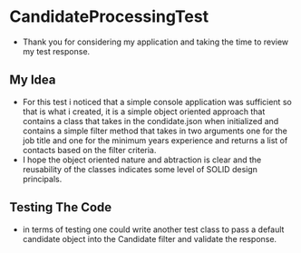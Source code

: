 # CandidateProcessingTest

- Thank you for considering my application and taking the time to review my test response.

## My Idea
- For this test i noticed that a simple console application was sufficient so that is what i created, it is a simple object oriented approach that contains a class that takes in the condidate.json when initialized and contains a simple filter method that takes in two arguments one for the job title and one for the minimum years experience and returns a list of contacts based on the filter criteria.
- I hope the object oriented nature and abtraction is clear and the reusability of the classes indicates some level of SOLID design principals.

## Testing The Code
- in terms of testing one could write another test class to pass a default candidate object into the Candidate filter and validate the response.